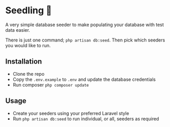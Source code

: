 # Seedling 🌱

A very simple database seeder to make populating your database with test data easier.

There is just one command; `php artisan db:seed`. Then pick which seeders you would like to run.

## Installation

- Clone the repo
- Copy the `.env.example` to `.env` and update the database credentials
- Run composer `php composer update`

## Usage

- Create your seeders using your preferred Laravel style
- Run `php artisan db:seed` to run individual, or all, seeders as required
